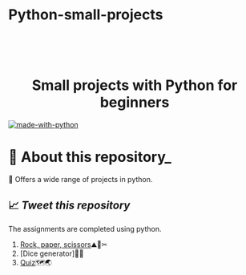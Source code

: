 # Python-small-projects
<h1 align="center">
  <br>

  <br>
  <B>Small projects with Python for beginners</B>

  <br>
</h1>

[![made-with-python](https://ForTheBadge.com/images/badges/made-with-python.svg)](https://www.python.org/)


# 💭 **About this repository_**
💠  Offers a wide range of projects in python. 




<h2> 📈<I> Tweet this repository </I> </h2>

<p>
The assignments are completed using python. 
</p>

1. [Rock, paper, scissors](https://github.com/Mangia86/Python-small-projects/tree/main/Rock%20paper%20and%20scissors)⛰🧻✂
2. [Dice generator]🎲🎲
3. [Quiz](https://github.com/Mangia86/Python-small-projects/tree/main/Quiz)🗺🌏





